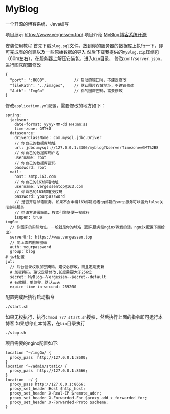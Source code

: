 # MyBlog

一个开源的博客系统，Java编写

项目展示 <https://www.vergessen.top/>
项目介绍 [MyBlog博客系统开源](https://www.vergessen.top/article/v/8131054669715631)

安装使用教程
首先下载`blog.sql`文件，放到你的服务器的数据库上执行一下，即可完成表的创建以及一些原始数据的导入
然后下载我提供的`MyBlog.zip`压缩包（60m左右），在服务器上解压安装包，进入`bin`目录，
修改`conf/server.json`，进行图床配置修改

```
{
  "port": ":8600",            // 启动的端口号，不建议修改
  "filePath": "../images",    // 默认图片存放地址，不建议修改 
  "Auth": "ImgGo"             // 你的图床密码，需要修改 
}
```

修改`application.yml配置`，需要修改的地方如下：

```
spring:
  jackson:
    date-format: yyyy-MM-dd HH:mm:ss
    time-zone: GMT+8
  datasource:
    driverClassName: com.mysql.jdbc.Driver
    // 你自己的数据库地址
    url: jdbc:mysql://127.0.0.1:3306/myblog?&serverTimezone=GMT%2B8    
    // 你自己的数据库用户名
    username: root     
    // 你自己的数据库密码
    password: root                                                      
  mail:
    host: smtp.163.com        
    // 你自己的163邮箱地址
    username: vergessentop@163.com 
    // 你自己的163邮箱授权码
    password: yourpassword    
    // 是否开启邮箱服务，如果不会申请163邮箱或者qq邮箱的smtp服务可以置为false关闭邮箱服务                 
    // 申请方法很简单，搜索引擎随便一搜就行 
    isopen: true
imgGo:
  // 你图床的实际地址，一般就是你的域名（图床服务经nginx转发的话，ngnix配置下面给出）
  serverUrl: https://www.vergessen.top    
  // 同上面的图床密码
  auth: yourpassword                                                    
  group: blog    
# jwt配置
jwt:
  // 后台登录权限加密掩码，建议必修改，而且定期更新
  # 加密掩码，建议定期修改,长度需要大于256位
  secret: MyBlog--Vergessen--secret--default
  # 有效期，单位秒，默认三天
  expire-time-in-second: 259200
```

 配置完成后执行启动指令

```
./start.sh
```

如果无权执行，执行`chmod 777 start.sh`授权，然后执行上面的指令即可运行本博客
如果想停止本博客，在`bin`目录执行

```
./stop.sh
```

项目需要的nginx配置如下:

```
location ^~/imgGo/ {
  proxy_pass  http://127.0.0.1:8600;
}
location ^~/admin/static/ {
  proxy_pass  http://127.0.0.1:8666;
}
location  ~/ {
  proxy_pass http://127.0.0.1:8666;
  proxy_set_header Host $http_host;
  proxy_set_header X-Real-IP $remote_addr;
  proxy_set_header X-Forwarded-For $proxy_add_x_forwarded_for;
  proxy_set_header X-Forwarded-Proto $scheme;
}
```
